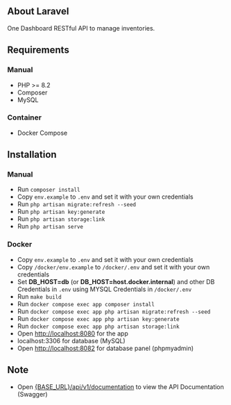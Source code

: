 ## About Laravel

One Dashboard RESTful API to manage inventories.

## Requirements

### Manual

- PHP >= 8.2
- Composer
- MySQL

### Container

- Docker Compose


## Installation

### Manual

- Run `composer install`
- Copy `env.example` to `.env` and set it with your own credentials
- Run `php artisan migrate:refresh --seed`
- Run `php artisan key:generate`
- Run `php artisan storage:link`
- Run `php artisan serve`

### Docker

- Copy `env.example` to `.env` and set it with your own credentials
- Copy `/docker/env.example` to `/docker/.env` and set it with your own credentials
- Set **DB_HOST=db** (or **DB_HOST=host.docker.internal**) and other DB Credentials in `.env` using MYSQL Credentials in `/docker/.env`
- Run `make build`
- Run `docker compose exec app composer install`
- Run `docker compose exec app php artisan migrate:refresh --seed`
- Run `docker compose exec app php artisan key:generate`
- Run `docker compose exec app php artisan storage:link`
- Open [http://localhost:8080](http://localhost:8080) for the app
- localhost:3306 for database (MySQL)
- Open [http://localhost:8082](http://localhost:8082) for database panel (phpmyadmin)

## Note

- Open [{BASE_URL}/api/v1/documentation](http://localhost:8080/api/v1/documentation) to view the API Documentation (Swagger)
